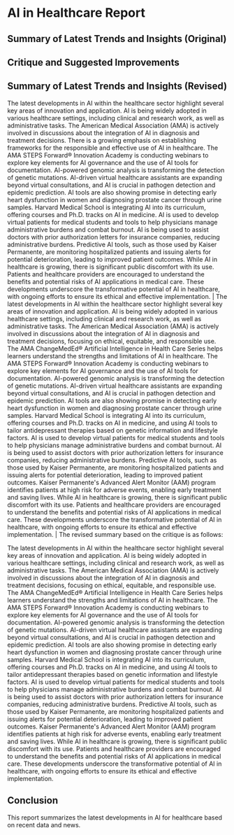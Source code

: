 # AI in Healthcare Report

## Summary of Latest Trends and Insights (Original)


## Critique and Suggested Improvements


## Summary of Latest Trends and Insights (Revised)
The latest developments in AI within the healthcare sector highlight several key areas of innovation and application. AI is being widely adopted in various healthcare settings, including clinical and research work, as well as administrative tasks. The American Medical Association (AMA) is actively involved in discussions about the integration of AI in diagnosis and treatment decisions. There is a growing emphasis on establishing frameworks for the responsible and effective use of AI in healthcare. The AMA STEPS Forward® Innovation Academy is conducting webinars to explore key elements for AI governance and the use of AI tools for documentation. AI-powered genomic analysis is transforming the detection of genetic mutations. AI-driven virtual healthcare assistants are expanding beyond virtual consultations, and AI is crucial in pathogen detection and epidemic prediction. AI tools are also showing promise in detecting early heart dysfunction in women and diagnosing prostate cancer through urine samples. Harvard Medical School is integrating AI into its curriculum, offering courses and Ph.D. tracks on AI in medicine. AI is used to develop virtual patients for medical students and tools to help physicians manage administrative burdens and combat burnout. AI is being used to assist doctors with prior authorization letters for insurance companies, reducing administrative burdens. Predictive AI tools, such as those used by Kaiser Permanente, are monitoring hospitalized patients and issuing alerts for potential deterioration, leading to improved patient outcomes. While AI in healthcare is growing, there is significant public discomfort with its use. Patients and healthcare providers are encouraged to understand the benefits and potential risks of AI applications in medical care. These developments underscore the transformative potential of AI in healthcare, with ongoing efforts to ensure its ethical and effective implementation. | The latest developments in AI within the healthcare sector highlight several key areas of innovation and application. AI is being widely adopted in various healthcare settings, including clinical and research work, as well as administrative tasks. The American Medical Association (AMA) is actively involved in discussions about the integration of AI in diagnosis and treatment decisions, focusing on ethical, equitable, and responsible use. The AMA ChangeMedEd® Artificial Intelligence in Health Care Series helps learners understand the strengths and limitations of AI in healthcare. The AMA STEPS Forward® Innovation Academy is conducting webinars to explore key elements for AI governance and the use of AI tools for documentation. AI-powered genomic analysis is transforming the detection of genetic mutations. AI-driven virtual healthcare assistants are expanding beyond virtual consultations, and AI is crucial in pathogen detection and epidemic prediction. AI tools are also showing promise in detecting early heart dysfunction in women and diagnosing prostate cancer through urine samples. Harvard Medical School is integrating AI into its curriculum, offering courses and Ph.D. tracks on AI in medicine, and using AI tools to tailor antidepressant therapies based on genetic information and lifestyle factors. AI is used to develop virtual patients for medical students and tools to help physicians manage administrative burdens and combat burnout. AI is being used to assist doctors with prior authorization letters for insurance companies, reducing administrative burdens. Predictive AI tools, such as those used by Kaiser Permanente, are monitoring hospitalized patients and issuing alerts for potential deterioration, leading to improved patient outcomes. Kaiser Permanente's Advanced Alert Monitor (AAM) program identifies patients at high risk for adverse events, enabling early treatment and saving lives. While AI in healthcare is growing, there is significant public discomfort with its use. Patients and healthcare providers are encouraged to understand the benefits and potential risks of AI applications in medical care. These developments underscore the transformative potential of AI in healthcare, with ongoing efforts to ensure its ethical and effective implementation. | The revised summary based on the critique is as follows:

The latest developments in AI within the healthcare sector highlight several key areas of innovation and application. AI is being widely adopted in various healthcare settings, including clinical and research work, as well as administrative tasks. The American Medical Association (AMA) is actively involved in discussions about the integration of AI in diagnosis and treatment decisions, focusing on ethical, equitable, and responsible use. The AMA ChangeMedEd® Artificial Intelligence in Health Care Series helps learners understand the strengths and limitations of AI in healthcare. The AMA STEPS Forward® Innovation Academy is conducting webinars to explore key elements for AI governance and the use of AI tools for documentation. AI-powered genomic analysis is transforming the detection of genetic mutations. AI-driven virtual healthcare assistants are expanding beyond virtual consultations, and AI is crucial in pathogen detection and epidemic prediction. AI tools are also showing promise in detecting early heart dysfunction in women and diagnosing prostate cancer through urine samples. Harvard Medical School is integrating AI into its curriculum, offering courses and Ph.D. tracks on AI in medicine, and using AI tools to tailor antidepressant therapies based on genetic information and lifestyle factors. AI is used to develop virtual patients for medical students and tools to help physicians manage administrative burdens and combat burnout. AI is being used to assist doctors with prior authorization letters for insurance companies, reducing administrative burdens. Predictive AI tools, such as those used by Kaiser Permanente, are monitoring hospitalized patients and issuing alerts for potential deterioration, leading to improved patient outcomes. Kaiser Permanente's Advanced Alert Monitor (AAM) program identifies patients at high risk for adverse events, enabling early treatment and saving lives. While AI in healthcare is growing, there is significant public discomfort with its use. Patients and healthcare providers are encouraged to understand the benefits and potential risks of AI applications in medical care. These developments underscore the transformative potential of AI in healthcare, with ongoing efforts to ensure its ethical and effective implementation.

## Conclusion
This report summarizes the latest developments in AI for healthcare based on recent data and news.
